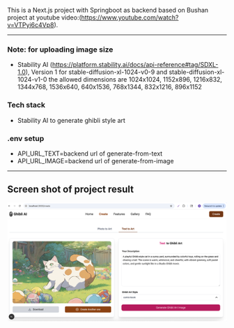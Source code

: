 This is a Next.js project with Springboot as backend based on Bushan project at youtube video:(https://www.youtube.com/watch?v=VTPyi6c4Vp8).

---

### Note: for uploading image size 
- Stability AI (https://platform.stability.ai/docs/api-reference#tag/SDXL-1.0), Version 1 for stable-diffusion-xl-1024-v0-9 and stable-diffusion-xl-1024-v1-0 the allowed dimensions are 1024x1024, 1152x896, 1216x832, 1344x768, 1536x640, 640x1536, 768x1344, 832x1216, 896x1152

### Tech stack
- Stability AI to generate ghibli style art

### .env setup
- API_URL_TEXT=backend url of generate-from-text
- API_URL_IMAGE=backend url of generate-from-image

---
## Screen shot of project result
![App Screenshot](ghibli-ai-client/public/ghibli-art-cat.png)
